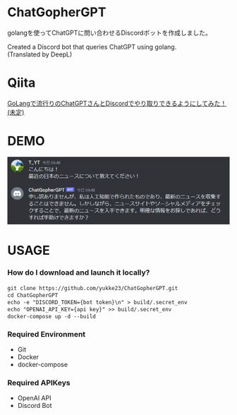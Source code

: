 # ChatGopherGPT

golangを使ってChatGPTに問い合わせるDiscordボットを作成しました。

Created a Discord bot that queries ChatGPT using golang.<br>
(Translated by DeepL)

# Qiita

[GoLangで流行りのChatGPTさんとDiscordでやり取りできるようにしてみた！(未定)](https://qiita.com/yukke23/)

# DEMO

<p align="center">
<img src="./readme/demo.png">
</p>

# USAGE

### How do I download and launch it locally?

```terminal
git clone https://github.com/yukke23/ChatGopherGPT.git
cd ChatGopherGPT
echo -e "DISCORD_TOKEN={bot token}\n" > build/.secret_env
echo "OPENAI_API_KEY={api key}" >> build/.secret_env
docker-compose up -d --build
```

### Required Environment
* Git
* Docker
* docker-compose

### Required APIKeys
* OpenAI API
* Discord Bot